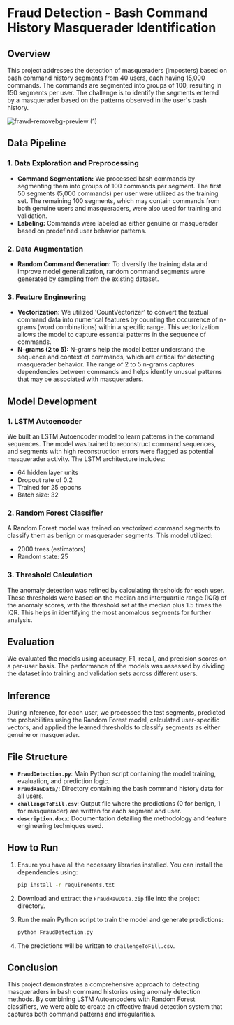 
# Fraud Detection - Bash Command History Masquerader Identification

## Overview

This project addresses the detection of masqueraders (imposters) based on bash command history segments from 40 users, each having 15,000 commands. The commands are segmented into groups of 100, resulting in 150 segments per user. The challenge is to identify the segments entered by a masquerader based on the patterns observed in the user's bash history.


![frawd-removebg-preview (1)](https://github.com/user-attachments/assets/955ceb0e-940d-4f30-8d3f-63b954d91c4f)




## Data Pipeline

### 1. Data Exploration and Preprocessing
- **Command Segmentation:** We processed bash commands by segmenting them into groups of 100 commands per segment. The first 50 segments (5,000 commands) per user were utilized as the training set. The remaining 100 segments, which may contain commands from both genuine users and masqueraders, were also used for training and validation.
- **Labeling:** Commands were labeled as either genuine or masquerader based on predefined user behavior patterns.

### 2. Data Augmentation
- **Random Command Generation:** To diversify the training data and improve model generalization, random command segments were generated by sampling from the existing dataset.

### 3. Feature Engineering
- **Vectorization:** We utilized 'CountVectorizer' to convert the textual command data into numerical features by counting the occurrence of n-grams (word combinations) within a specific range. This vectorization allows the model to capture essential patterns in the sequence of commands.
- **N-grams (2 to 5):** N-grams help the model better understand the sequence and context of commands, which are critical for detecting masquerader behavior. The range of 2 to 5 n-grams captures dependencies between commands and helps identify unusual patterns that may be associated with masqueraders.

## Model Development

### 1. LSTM Autoencoder
We built an LSTM Autoencoder model to learn patterns in the command sequences. The model was trained to reconstruct command sequences, and segments with high reconstruction errors were flagged as potential masquerader activity. The LSTM architecture includes:
- 64 hidden layer units
- Dropout rate of 0.2
- Trained for 25 epochs
- Batch size: 32

### 2. Random Forest Classifier
A Random Forest model was trained on vectorized command segments to classify them as benign or masquerader segments. This model utilized:
- 2000 trees (estimators)
- Random state: 25

### 3. Threshold Calculation
The anomaly detection was refined by calculating thresholds for each user. These thresholds were based on the median and interquartile range (IQR) of the anomaly scores, with the threshold set at the median plus 1.5 times the IQR. This helps in identifying the most anomalous segments for further analysis.

## Evaluation

We evaluated the models using accuracy, F1, recall, and precision scores on a per-user basis. The performance of the models was assessed by dividing the dataset into training and validation sets across different users.

## Inference

During inference, for each user, we processed the test segments, predicted the probabilities using the Random Forest model, calculated user-specific vectors, and applied the learned thresholds to classify segments as either genuine or masquerader.

## File Structure

- **`FraudDetection.py`**: Main Python script containing the model training, evaluation, and prediction logic.
- **`FraudRawData/`**: Directory containing the bash command history data for all users.
- **`challengeToFill.csv`**: Output file where the predictions (0 for benign, 1 for masquerader) are written for each segment and user.
- **`description.docx`**: Documentation detailing the methodology and feature engineering techniques used.

## How to Run

1. Ensure you have all the necessary libraries installed. You can install the dependencies using:
    ```bash
    pip install -r requirements.txt
    ```

2. Download and extract the `FraudRawData.zip` file into the project directory.

3. Run the main Python script to train the model and generate predictions:
    ```bash
    python FraudDetection.py
    ```

4. The predictions will be written to `challengeToFill.csv`.

## Conclusion

This project demonstrates a comprehensive approach to detecting masqueraders in bash command histories using anomaly detection methods. By combining LSTM Autoencoders with Random Forest classifiers, we were able to create an effective fraud detection system that captures both command patterns and irregularities.
